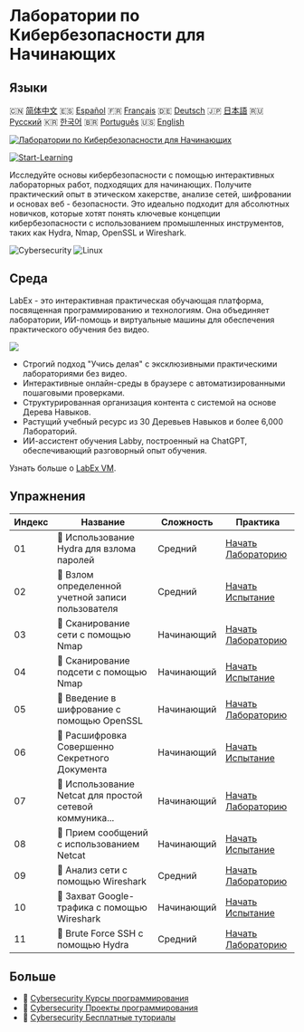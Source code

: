 # Лаборатории по Кибербезопасности для Начинающих

## Языки

🇨🇳 [简体中文](README_zh.md) 🇪🇸 [Español](README_es.md) 🇫🇷 [Français](README_fr.md) 🇩🇪 [Deutsch](README_de.md) 🇯🇵 [日本語](README_ja.md) 🇷🇺 [Русский](README_ru.md) 🇰🇷 [한국어](README_ko.md) 🇧🇷 [Português](README_pt.md) 🇺🇸 [English](README.md) 

[![Лаборатории по Кибербезопасности для Начинающих](https://cover-creator.labex.io/cybersecurity-labs-for-beginners.png?lang=ru)](https://labex.io/ru/courses/cybersecurity-labs-for-beginners)

[![Start-Learning](https://img.shields.io/badge/Start-Learning-whitesmoke?style=for-the-badge)](https://labex.io/ru/courses/cybersecurity-labs-for-beginners)

Исследуйте основы кибербезопасности с помощью интерактивных лабораторных работ, подходящих для начинающих. Получите практический опыт в этическом хакерстве, анализе сетей, шифровании и основах веб - безопасности. Это идеально подходит для абсолютных новичков, которые хотят понять ключевые концепции кибербезопасности с использованием промышленных инструментов, таких как Hydra, Nmap, OpenSSL и Wireshark.

![Cybersecurity](https://img.shields.io/badge/Cybersecurity-whitesmoke?style=for-the-badge&logo=cybersecurity)
![Linux](https://img.shields.io/badge/Linux-whitesmoke?style=for-the-badge&logo=linux)


## Среда

LabEx - это интерактивная практическая обучающая платформа, посвященная программированию и технологиям. Она объединяет лаборатории, ИИ-помощь и виртуальные машины для обеспечения практического обучения без видео.

![](https://tutorial-screenshot.getvm.io/images/vm-1725247253.png)

- Строгий подход "Учись делая" с эксклюзивными практическими лабораториями без видео.
- Интерактивные онлайн-среды в браузере с автоматизированными пошаговыми проверками.
- Структурированная организация контента с системой на основе Дерева Навыков.
- Растущий учебный ресурс из 30 Деревьев Навыков и более 6,000 Лабораторий.
- ИИ-ассистент обучения Labby, построенный на ChatGPT, обеспечивающий разговорный опыт обучения.

Узнать больше о [LabEx VM](https://support.labex.io/using-labex/virtual-machine).

## Упражнения

|   Индекс | Название                                                 | Сложность   | Практика                                                                                                                             |
|----------|----------------------------------------------------------|-------------|--------------------------------------------------------------------------------------------------------------------------------------|
|       01 | 📖 Использование Hydra для взлома паролей                | Средний     | <a target='_blank' href='https://labex.io/ru/tutorials/linux-using-hydra-to-crack-passwords-415960'>Начать Лабораторию</a>           |
|       02 | 🎯 Взлом определенной учетной записи пользователя        | Средний     | <a target='_blank' href='https://labex.io/ru/tutorials/linux-cracking-a-specific-user-account-415951'>Начать Испытание</a>           |
|       03 | 📖 Сканирование сети с помощью Nmap                      | Начинающий  | <a target='_blank' href='https://labex.io/ru/tutorials/nmap-network-scanning-with-nmap-415959'>Начать Лабораторию</a>                |
|       04 | 🎯 Сканирование подсети с помощью Nmap                   | Начинающий  | <a target='_blank' href='https://labex.io/ru/tutorials/nmap-scanning-subnet-with-nmap-415954'>Начать Испытание</a>                   |
|       05 | 📖 Введение в шифрование с помощью OpenSSL               | Начинающий  | <a target='_blank' href='https://labex.io/ru/tutorials/linux-introduction-to-encryption-with-openssl-415957'>Начать Лабораторию</a>  |
|       06 | 🎯 Расшифровка Совершенно Секретного Документа           | Начинающий  | <a target='_blank' href='https://labex.io/ru/tutorials/linux-decrypting-top-secret-document-415952'>Начать Испытание</a>             |
|       07 | 📖 Использование Netcat для простой сетевой коммуника... | Начинающий  | <a target='_blank' href='https://labex.io/ru/labs/linux-using-netcat-for-simple-network-communication-415961'>Начать Лабораторию</a> |
|       08 | 🎯 Прием сообщений с использованием Netcat               | Начинающий  | <a target='_blank' href='https://labex.io/ru/tutorials/linux-receive-messages-using-netcat-415953'>Начать Испытание</a>              |
|       09 | 📖 Анализ сети с помощью Wireshark                       | Средний     | <a target='_blank' href='https://labex.io/ru/tutorials/wireshark-network-analysis-with-wireshark-415958'>Начать Лабораторию</a>      |
|       10 | 🎯 Захват Google-трафика с помощью Wireshark             | Начинающий  | <a target='_blank' href='https://labex.io/ru/tutorials/wireshark-capture-google-traffic-with-wireshark-415948'>Начать Испытание</a>  |
|       11 | 📖 Brute Force SSH с помощью Hydra                       | Средний     | <a target='_blank' href='https://labex.io/ru/tutorials/hydra-brute-force-ssh-in-hydra-549926'>Начать Лабораторию</a>                 |

## Больше

- 🔗 [Cybersecurity Курсы программирования](https://github.com/labex-labs/awesome-programming-courses)
- 🔗 [Cybersecurity Проекты программирования](https://github.com/labex-labs/awesome-programming-projects)
- 🔗 [Cybersecurity Бесплатные туториалы](https://github.com/labex-labs/cybersecurity-free-tutorials)

